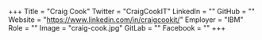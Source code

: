 +++
Title = "Craig Cook"
Twitter = "CraigCookIT"
LinkedIn = ""
GitHub = ""
Website = "https://www.linkedin.com/in/craigcookit/"
Employer = "IBM"
Role = ""
Image = "craig-cook.jpg"
GitLab = ""
Facebook = ""
+++
